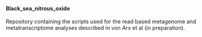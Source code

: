 #### Black_sea_nitrous_oxide

Repository containing the scripts used for the read based metagenome and metatranscriptome analyses described in von Arx et al (in preparation).
